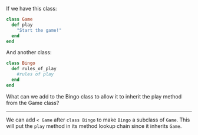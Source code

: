 If we have this class:

```ruby
class Game
  def play
    "Start the game!"
  end
end
```

And another class:
```ruby
class Bingo
  def rules_of_play
    #rules of play
  end
end
```

What can we add to the Bingo class to allow it to inherit the play method from the Game class?

---

We can add `< Game` after `class Bingo` to make `Bingo` a subclass of `Game`. This will put the `play` method in its method lookup chain since it inherits `Game`.
